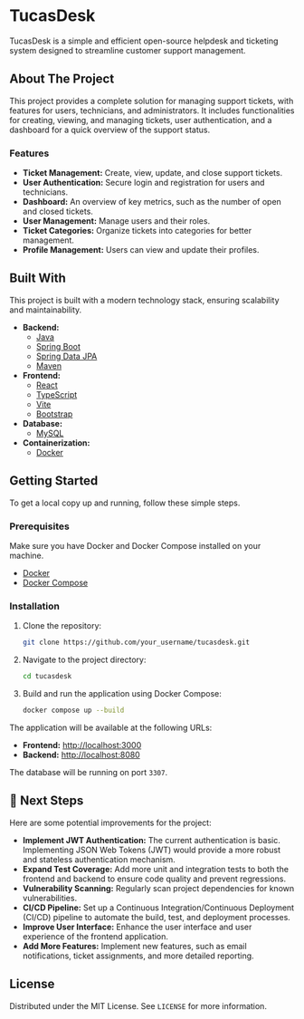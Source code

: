 
# TucasDesk

TucasDesk is a simple and efficient open-source helpdesk and ticketing system designed to streamline customer support management.

## About The Project

This project provides a complete solution for managing support tickets, with features for users, technicians, and administrators. It includes functionalities for creating, viewing, and managing tickets, user authentication, and a dashboard for a quick overview of the support status.

### Features

*   **Ticket Management:** Create, view, update, and close support tickets.
*   **User Authentication:** Secure login and registration for users and technicians.
*   **Dashboard:** An overview of key metrics, such as the number of open and closed tickets.
*   **User Management:** Manage users and their roles.
*   **Ticket Categories:** Organize tickets into categories for better management.
*   **Profile Management:** Users can view and update their profiles.

## Built With

This project is built with a modern technology stack, ensuring scalability and maintainability.

*   **Backend:**
    *   [Java](https://www.java.com/)
    *   [Spring Boot](https://spring.io/projects/spring-boot)
    *   [Spring Data JPA](https://spring.io/projects/spring-data-jpa)
    *   [Maven](https://maven.apache.org/)
*   **Frontend:**
    *   [React](https://react.dev/)
    *   [TypeScript](https://www.typescriptlang.org/)
    *   [Vite](https://vitejs.dev/)
    *   [Bootstrap](https://getbootstrap.com/)
*   **Database:**
    *   [MySQL](https://www.mysql.com/)
*   **Containerization:**
    *   [Docker](https://www.docker.com/)

## Getting Started

To get a local copy up and running, follow these simple steps.

### Prerequisites

Make sure you have Docker and Docker Compose installed on your machine.

*   [Docker](https://docs.docker.com/get-docker/)
*   [Docker Compose](https://docs.docker.com/compose/install/)

### Installation

1.  Clone the repository:
    ```sh
    git clone https://github.com/your_username/tucasdesk.git
    ```
2.  Navigate to the project directory:
    ```sh
    cd tucasdesk
    ```
3.  Build and run the application using Docker Compose:
    ```sh
    docker compose up --build
    ```

The application will be available at the following URLs:

*   **Frontend:** [http://localhost:3000](http://localhost:3000)
*   **Backend:** [http://localhost:8080](http://localhost:8080)

The database will be running on port `3307`.


## 📝 Next Steps

Here are some potential improvements for the project:

-   **Implement JWT Authentication:** The current authentication is basic. Implementing JSON Web Tokens (JWT) would provide a more robust and stateless authentication mechanism.
-   **Expand Test Coverage:** Add more unit and integration tests to both the frontend and backend to ensure code quality and prevent regressions.
-   **Vulnerability Scanning:** Regularly scan project dependencies for known vulnerabilities.
-   **CI/CD Pipeline:** Set up a Continuous Integration/Continuous Deployment (CI/CD) pipeline to automate the build, test, and deployment processes.
-   **Improve User Interface:** Enhance the user interface and user experience of the frontend application.
-   **Add More Features:** Implement new features, such as email notifications, ticket assignments, and more detailed reporting.

## License

Distributed under the MIT License. See `LICENSE` for more information.
